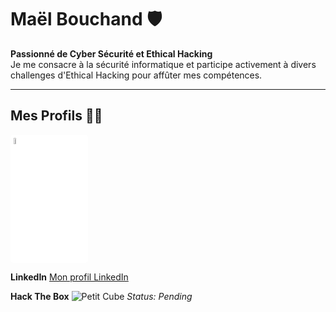 # Maël Bouchand 🛡️

**Passionné de Cyber Sécurité et Ethical Hacking**  
Je me consacre à la sécurité informatique et participe activement à divers challenges d'Ethical Hacking pour affûter mes compétences.

---

## Mes Profils 🕵️‍♂️

<div style="background-color: white; display: inline-block; padding: 5px; border-radius: 5px;">
    <img src="https://www.root-me.org/IMG/logo/siteon0.svg?1637496509" alt="Root-Me Logo" width="5%">
</div>

**LinkedIn**  [Mon profil LinkedIn](https://www.linkedin.com/in/ma%C3%ABl-bouchand/)

**Hack The Box**  ![Petit Cube](https://upload.wikimedia.org/wikipedia/commons/thumb/4/4f/Simple_cubic_crystal_structure_icon.svg/1024px-Simple_cubic_crystal_structure_icon.svg.png) *Status: Pending*
